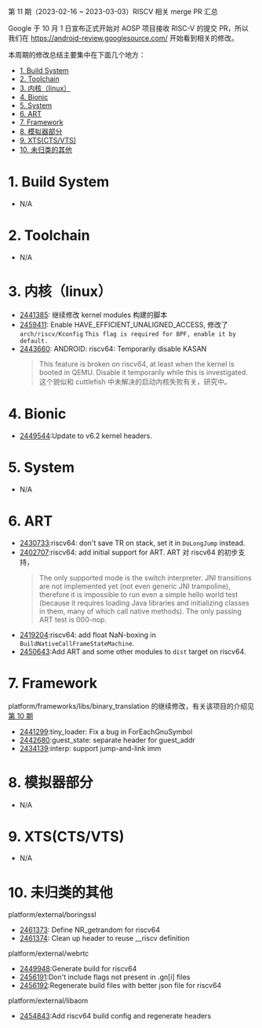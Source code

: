 第 11 期（2023-02-16 ~ 2023-03-03）RISCV 相关 merge PR 汇总

Google 于 10 月 1 日宣布正式开始对 AOSP 项目接收 RISC-V 的提交 PR，所以我们在 <https://android-review.googlesource.com/> 开始看到相关的修改。

本周期的修改总结主要集中在下面几个地方：

<!-- TOC -->

- [1. Build System](#1-build-system)
- [2. Toolchain](#2-toolchain)
- [3. 内核（linux）](#3-内核linux)
- [4. Bionic](#4-bionic)
- [5. System](#5-system)
- [6. ART](#6-art)
- [7. Framework](#7-framework)
- [8. 模拟器部分](#8-模拟器部分)
- [9. XTS(CTS/VTS)](#9-xtsctsvts)
- [10. 未归类的其他](#10-未归类的其他)

<!-- /TOC -->

# 1. Build System

- N/A

# 2. Toolchain

- N/A

# 3. 内核（linux）

- [2441385][2441385]: 继续修改 kernel modules 构建的脚本
- [2459411][2459411]: Enable HAVE_EFFICIENT_UNALIGNED_ACCESS, 修改了 `arch/riscv/Kconfig` `This flag is required for BPF, enable it by default.`
- [2443660][2443660]: ANDROID: riscv64: Temporarily disable KASAN
  > This feature is broken on riscv64, at least when the kernel is booted in
  > QEMU. Disable it temporarily while this is investigated.
  这个貌似和 cuttlefish 中未解决的启动内核失败有关，研究中。

# 4. Bionic

- [2449544][2449544]:Update to v6.2 kernel headers.

# 5. System

- N/A

# 6. ART

- [2430733][2430733]:riscv64: don't save TR on stack, set it in `DoLongJump` instead.
- [2402707][2402707]:riscv64: add initial support for ART. ART 对 riscv64 的初步支持，
  > The only supported mode is the switch interpreter. JNI transitions are
  > not implemented yet (not even generic JNI trampoline), therefore it is
  > impossible to run even a simple hello world test (because it requires
  > loading Java libraries and initializing classes in them, many of which
  > call native methods). The only passing ART test is 000-nop.
- [2419204][2419204]:riscv64: add float NaN-boxing in `BuildNativeCallFrameStateMachine`. 
- [2450643][2450643]:Add ART and some other modules to `dist` target on riscv64.

# 7. Framework

platform/frameworks/libs/binary_translation 的继续修改，有关该项目的介绍见 [第 10 期][2]
- [2441299][2441299]:tiny_loader: Fix a bug in ForEachGnuSymbol
- [2442680][2442680]:guest_state: separate header for guest_addr
- [2434139][2434139]:interp: support jump-and-link imm

# 8. 模拟器部分

- N/A

# 9. XTS(CTS/VTS)

- N/A

# 10. 未归类的其他

platform/external/boringssl
- [2461373][2461373]: Define NR_getrandom for riscv64 
- [2461374][2461374]: Clean up header to reuse __riscv definition

platform/external/webrtc
- [2449948][2449948]:Generate build for riscv64
- [2456191][2456191]:Don't include flags not present in .gn[i] files
- [2456192][2456192]:Regenerate build files with better json file for riscv64

platform/external/libaom
- [2454843][2454843]:Add riscv64 build config and regenerate headers


[2]:https://gitee.com/aosp-riscv/working-group/blob/master/articles/android-review/2023-02-17.md#7-framework


[2402707]:https://android-review.googlesource.com/c/platform/art/+/2402707
[2419204]:https://android-review.googlesource.com/c/platform/art/+/2419204
[2430733]:https://android-review.googlesource.com/c/platform/art/+/2430733
[2434139]:https://android-review.googlesource.com/c/platform/frameworks/libs/binary_translation/+/2434139
[2441299]:https://android-review.googlesource.com/c/platform/frameworks/libs/binary_translation/+/2441299
[2441385]:https://android-review.googlesource.com/c/kernel/common-modules/virtual-device/+/2441385
[2442680]:https://android-review.googlesource.com/c/platform/frameworks/libs/binary_translation/+/2442680
[2443660]:https://android-review.googlesource.com/c/kernel/common/+/2443660
[2449544]:https://android-review.googlesource.com/c/platform/bionic/+/2449544
[2449948]:https://android-review.googlesource.com/c/platform/external/webrtc/+/2449948
[2450643]:https://android-review.googlesource.com/c/platform/build/+/2450643
[2454843]:https://android-review.googlesource.com/c/platform/external/libaom/+/2454843
[2456191]:https://android-review.googlesource.com/c/platform/external/webrtc/+/2456191
[2456192]:https://android-review.googlesource.com/c/platform/external/webrtc/+/2456192
[2459411]:https://android-review.googlesource.com/c/kernel/common/+/2459411
[2461373]:https://android-review.googlesource.com/c/platform/external/boringssl/+/2461373
[2461374]:https://android-review.googlesource.com/c/platform/external/boringssl/+/2461374